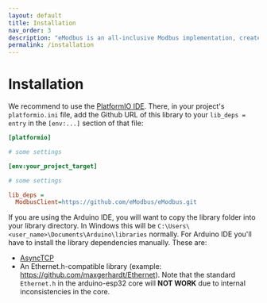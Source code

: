 ```yaml
---
layout: default
title: Installation
nav_order: 3
description: "eModbus is an all-inclusive Modbus implementation, created for ESP32 and Arduino"
permalink: /installation
---
```


# Installation

We recommend to use the [PlatformIO IDE](https://platformio.org). There, in your project's ``platformio.ini`` file, add the Github URL of this library to your `lib_deps = entry` in the `[env:...]` section of that file:

```ini
[platformio]

# some settings

[env:your_project_target]

# some settings

lib_deps = 
  ModbusClient=https://github.com/eModbus/eModbus.git
```

If you are using the Arduino IDE, you will want to copy the library folder into your library directory. In Windows this will be `C:\Users\<user_name>\Documents\Arduino\libraries` normally. For Arduino IDE you'll have to install the library dependencies manually. These are:

  - [AsyncTCP](https://github.com/me-no-dev/AsyncTCP)
  - An Ethernet.h-compatible library (example: https://github.com/maxgerhardt/Ethernet). Note that the standard ``Ethernet.h`` in the arduino-esp32 core will **NOT WORK** due to internal inconsistencies in the core.

